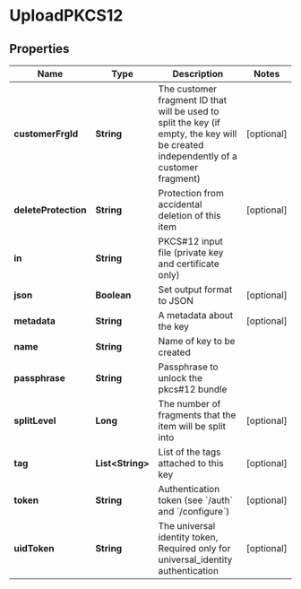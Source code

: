 

# UploadPKCS12

## Properties

Name | Type | Description | Notes
------------ | ------------- | ------------- | -------------
**customerFrgId** | **String** | The customer fragment ID that will be used to split the key (if empty, the key will be created independently of a customer fragment) |  [optional]
**deleteProtection** | **String** | Protection from accidental deletion of this item |  [optional]
**in** | **String** | PKCS#12 input file (private key and certificate only) | 
**json** | **Boolean** | Set output format to JSON |  [optional]
**metadata** | **String** | A metadata about the key |  [optional]
**name** | **String** | Name of key to be created | 
**passphrase** | **String** | Passphrase to unlock the pkcs#12 bundle | 
**splitLevel** | **Long** | The number of fragments that the item will be split into |  [optional]
**tag** | **List&lt;String&gt;** | List of the tags attached to this key |  [optional]
**token** | **String** | Authentication token (see &#x60;/auth&#x60; and &#x60;/configure&#x60;) |  [optional]
**uidToken** | **String** | The universal identity token, Required only for universal_identity authentication |  [optional]



